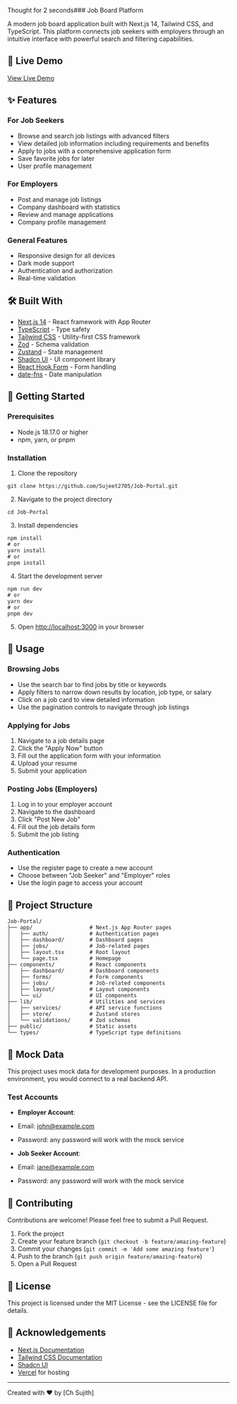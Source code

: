 Thought for 2 seconds### Job Board Platform

A modern job board application built with Next.js 14, Tailwind CSS, and TypeScript. This platform connects job seekers with employers through an intuitive interface with powerful search and filtering capabilities.

## 🔗 Live Demo

[View Live Demo](https://v0-next-js-job-board-green.vercel.app/)

## ✨ Features

### For Job Seekers

- Browse and search job listings with advanced filters
- View detailed job information including requirements and benefits
- Apply to jobs with a comprehensive application form
- Save favorite jobs for later
- User profile management


### For Employers

- Post and manage job listings
- Company dashboard with statistics
- Review and manage applications
- Company profile management


### General Features

- Responsive design for all devices
- Dark mode support
- Authentication and authorization
- Real-time validation


## 🛠️ Built With

- [Next.js 14](https://nextjs.org/) - React framework with App Router
- [TypeScript](https://www.typescriptlang.org/) - Type safety
- [Tailwind CSS](https://tailwindcss.com/) - Utility-first CSS framework
- [Zod](https://github.com/colinhacks/zod) - Schema validation
- [Zustand](https://github.com/pmndrs/zustand) - State management
- [Shadcn UI](https://ui.shadcn.com/) - UI component library
- [React Hook Form](https://react-hook-form.com/) - Form handling
- [date-fns](https://date-fns.org/) - Date manipulation


## 🚀 Getting Started

### Prerequisites

- Node.js 18.17.0 or higher
- npm, yarn, or pnpm


### Installation

1. Clone the repository

```shellscript
git clone https://github.com/Sujeet2705/Job-Portal.git
```


2. Navigate to the project directory

```shellscript
cd Job-Portal
```


3. Install dependencies

```shellscript
npm install
# or
yarn install
# or
pnpm install
```


4. Start the development server

```shellscript
npm run dev
# or
yarn dev
# or
pnpm dev
```


5. Open [http://localhost:3000](http://localhost:3000) in your browser


## 📖 Usage

### Browsing Jobs

- Use the search bar to find jobs by title or keywords
- Apply filters to narrow down results by location, job type, or salary
- Click on a job card to view detailed information
- Use the pagination controls to navigate through job listings


### Applying for Jobs

1. Navigate to a job details page
2. Click the "Apply Now" button
3. Fill out the application form with your information
4. Upload your resume
5. Submit your application


### Posting Jobs (Employers)

1. Log in to your employer account
2. Navigate to the dashboard
3. Click "Post New Job"
4. Fill out the job details form
5. Submit the job listing


### Authentication

- Use the register page to create a new account
- Choose between "Job Seeker" and "Employer" roles
- Use the login page to access your account


## 📁 Project Structure

```plaintext
Job-Portal/
├── app/                  # Next.js App Router pages
│   ├── auth/             # Authentication pages
│   ├── dashboard/        # Dashboard pages
│   ├── jobs/             # Job-related pages
│   ├── layout.tsx        # Root layout
│   └── page.tsx          # Homepage
├── components/           # React components
│   ├── dashboard/        # Dashboard components
│   ├── forms/            # Form components
│   ├── jobs/             # Job-related components
│   ├── layout/           # Layout components
│   └── ui/               # UI components
├── lib/                  # Utilities and services
│   ├── services/         # API service functions
│   ├── store/            # Zustand stores
│   └── validations/      # Zod schemas
├── public/               # Static assets
└── types/                # TypeScript type definitions
```

## 🧪 Mock Data

This project uses mock data for development purposes. In a production environment, you would connect to a real backend API.

### Test Accounts

- **Employer Account**:

- Email: [john@example.com](mailto:john@example.com)
- Password: any password will work with the mock service



- **Job Seeker Account**:

- Email: [jane@example.com](mailto:jane@example.com)
- Password: any password will work with the mock service





## 🤝 Contributing

Contributions are welcome! Please feel free to submit a Pull Request.

1. Fork the project
2. Create your feature branch (`git checkout -b feature/amazing-feature`)
3. Commit your changes (`git commit -m 'Add some amazing feature'`)
4. Push to the branch (`git push origin feature/amazing-feature`)
5. Open a Pull Request


## 📄 License

This project is licensed under the MIT License - see the LICENSE file for details.

## 🙏 Acknowledgements

- [Next.js Documentation](https://nextjs.org/docs)
- [Tailwind CSS Documentation](https://tailwindcss.com/docs)
- [Shadcn UI](https://ui.shadcn.com/)
- [Vercel](https://vercel.com) for hosting


---

Created with ❤️ by [Ch Sujith]
